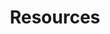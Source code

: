 ---
title: Resources
description: Essential links for getting started with digital accessibility 
---